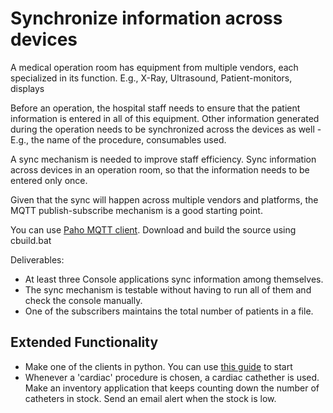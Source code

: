 # Synchronize information across devices

A medical operation room has equipment from multiple vendors,
each specialized in its function.
E.g., X-Ray, Ultrasound, Patient-monitors, displays

Before an operation, the hospital staff needs to ensure that
the patient information is entered in all of this equipment.
Other information generated during the operation needs to be
synchronized across the devices as well -
E.g., the name of the procedure, consumables used.

A sync mechanism is needed to improve staff efficiency.
Sync information across devices in an operation room,
so that the information needs to be entered only once.

Given that the sync will happen across multiple vendors and platforms,
the MQTT publish-subscribe mechanism is a good starting point.

You can use [Paho MQTT client](https://github.com/eclipse/paho.mqtt.c).
Download and build the source using cbuild.bat

Deliverables:

- At least three Console applications sync information
among themselves.
- The sync mechanism is testable without having to run
all of them and check the console manually.
- One of the subscribers maintains the total number
of patients in a file.

## Extended Functionality

- Make one of the clients in python. You can use [this guide](http://www.steves-internet-guide.com/into-mqtt-python-client/)
to start
- Whenever a 'cardiac' procedure is chosen, a cardiac cathether is used.
Make an inventory application that keeps counting down the number of
catheters in stock.
Send an email alert when the stock is low.
